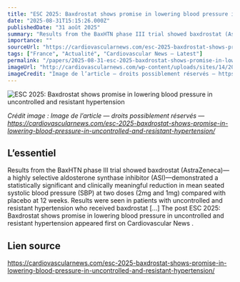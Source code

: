 ```yaml
---
title: "ESC 2025: Baxdrostat shows promise in lowering blood pressure in uncontrolled and resistant hypertension"
date: "2025-08-31T15:15:26.000Z"
publishedDate: "31 août 2025"
summary: "Results from the ​BaxHTN phase III trial showed ​baxdrostat (AstraZeneca)—a highly selective aldosterone synthase inhibitor (ASI)—demonstrated a statistically significant and clinically meaningful reduction in mean seated systolic blood pressure (SBP) at two doses (2mg and 1mg) compared with placebo at 12 weeks. Results were seen in patients with uncontrolled and resistant hypertension who received baxdrostat [&#8230;] The post ESC 2025: Baxdrostat shows promise in lowering blood pressure in uncontrolled and resistant hypertension appeared first on Cardiovascular News ."
importance: ""
sourceUrl: "https://cardiovascularnews.com/esc-2025-baxdrostat-shows-promise-in-lowering-blood-pressure-in-uncontrolled-and-resistant-hypertension/"
tags: ["France", "Actualité", "Cardiovascular News — Latest"]
permalink: "/papers/2025-08-31-esc-2025-baxdrostat-shows-promise-in-lowering-blood-pressure-in-uncontrolled-and-resistant-hypertension"
imageUrl: "http://cardiovascularnews.com/wp-content/uploads/sites/14/2024/11/blood-pressure.jpg"
imageCredit: "Image de l’article — droits possiblement réservés — https://cardiovascularnews.com/esc-2025-baxdrostat-shows-promise-in-lowering-blood-pressure-in-uncontrolled-and-resistant-hypertension/"
---
```


![ESC 2025: Baxdrostat shows promise in lowering blood pressure in uncontrolled and resistant hypertension](http://cardiovascularnews.com/wp-content/uploads/sites/14/2024/11/blood-pressure.jpg)

*Crédit image : Image de l’article — droits possiblement réservés — https://cardiovascularnews.com/esc-2025-baxdrostat-shows-promise-in-lowering-blood-pressure-in-uncontrolled-and-resistant-hypertension/*

## L’essentiel

Results from the ​BaxHTN phase III trial showed ​baxdrostat (AstraZeneca)—a highly selective aldosterone synthase inhibitor (ASI)—demonstrated a statistically significant and clinically meaningful reduction in mean seated systolic blood pressure (SBP) at two doses (2mg and 1mg) compared with placebo at 12 weeks. Results were seen in patients with uncontrolled and resistant hypertension who received baxdrostat [&#8230;] The post ESC 2025: Baxdrostat shows promise in lowering blood pressure in uncontrolled and resistant hypertension appeared first on Cardiovascular News .

## Lien source

https://cardiovascularnews.com/esc-2025-baxdrostat-shows-promise-in-lowering-blood-pressure-in-uncontrolled-and-resistant-hypertension/
